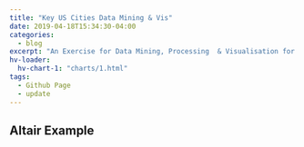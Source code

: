 ```yaml
---
title: "Key US Cities Data Mining & Vis"
date: 2019-04-18T15:34:30-04:00
categories:
  - blog
excerpt: "An Exercise for Data Mining, Processing  & Visualisation for key 10 US Cities"
hv-loader:
  hv-chart-1: "charts/1.html"
tags:
  - Github Page
  - update
---
```


## Altair Example
<div id="hv-chart-1"></div>
